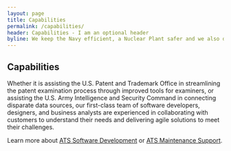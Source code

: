 ```yaml
---
layout: page
title: Capabilities
permalink: /capabilities/
header: Capabilities - I am an optional header
byline: We keep the Navy efficient, a Nuclear Plant safer and we also develop software.
---
```


## Capabilities

Whether it is assisting the U.S. Patent and Trademark Office in streamlining the patent examination process through improved tools for examiners, or assisting the U.S. Army Intelligence and Security Command in connecting disparate data sources, our first-class team of software developers, designers, and business analysts are experienced in collaborating with customers to understand their needs and delivering agile solutions to meet their challenges.

Learn more about [ATS Software Development](http://labs.atsid.com/www.atsid.com/capabilities/software-development.html) or [ATS Maintenance Support](http://labs.atsid.com/www.atsid.com/capabilities/maintenance-support.html).
